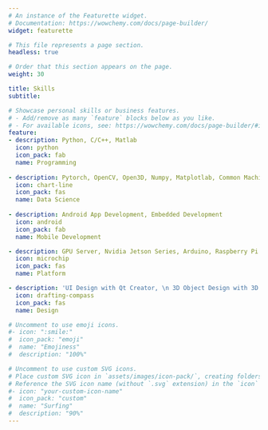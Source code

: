 ```yaml
---
# An instance of the Featurette widget.
# Documentation: https://wowchemy.com/docs/page-builder/
widget: featurette

# This file represents a page section.
headless: true

# Order that this section appears on the page.
weight: 30

title: Skills
subtitle:

# Showcase personal skills or business features.
# - Add/remove as many `feature` blocks below as you like.
# - For available icons, see: https://wowchemy.com/docs/page-builder/#icons
feature:
- description: Python, C/C++, Matlab
  icon: python
  icon_pack: fab
  name: Programming
  
- description: Pytorch, OpenCV, Open3D, Numpy, Matplotlab, Common Machine Learning Models
  icon: chart-line
  icon_pack: fas
  name: Data Science
  
- description: Android App Development, Embedded Development
  icon: android
  icon_pack: fab
  name: Mobile Development

- description: GPU Server, Nvidia Jetson Series, Arduino, Raspberry Pi
  icon: microchip
  icon_pack: fas
  name: Platform

- description: 'UI Design with Qt Creator, \n 3D Object Design with 3D Builder '
  icon: drafting-compass
  icon_pack: fas
  name: Design

# Uncomment to use emoji icons.
#- icon: ":smile:"
#  icon_pack: "emoji"
#  name: "Emojiness"
#  description: "100%"  

# Uncomment to use custom SVG icons.
# Place custom SVG icon in `assets/images/icon-pack/`, creating folders if necessary.
# Reference the SVG icon name (without `.svg` extension) in the `icon` field.
#- icon: "your-custom-icon-name"
#  icon_pack: "custom"
#  name: "Surfing"
#  description: "90%"
---
```

